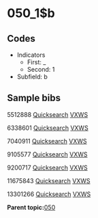 # 050\_1$b

## Codes

-   Indicators
    -   First: \_
    -   Second: 1
-   Subfield: b

## Sample bibs

5512888 [Quicksearch](https://search.library.yale.edu/catalog/5512888) [VXWS](http://prodorbis.library.yale.edu:7014/vxws/GetHoldingsService?bibId=5512888)

6338601 [Quicksearch](https://search.library.yale.edu/catalog/6338601) [VXWS](http://prodorbis.library.yale.edu:7014/vxws/GetHoldingsService?bibId=6338601)

7040911 [Quicksearch](https://search.library.yale.edu/catalog/7040911) [VXWS](http://prodorbis.library.yale.edu:7014/vxws/GetHoldingsService?bibId=7040911)

9105577 [Quicksearch](https://search.library.yale.edu/catalog/9105577) [VXWS](http://prodorbis.library.yale.edu:7014/vxws/GetHoldingsService?bibId=9105577)

9200717 [Quicksearch](https://search.library.yale.edu/catalog/9200717) [VXWS](http://prodorbis.library.yale.edu:7014/vxws/GetHoldingsService?bibId=9200717)

11675843 [Quicksearch](https://search.library.yale.edu/catalog/11675843) [VXWS](http://prodorbis.library.yale.edu:7014/vxws/GetHoldingsService?bibId=11675843)

13301266 [Quicksearch](https://search.library.yale.edu/catalog/13301266) [VXWS](http://prodorbis.library.yale.edu:7014/vxws/GetHoldingsService?bibId=13301266)

**Parent topic:**[050](../../tags/050/050.md)

